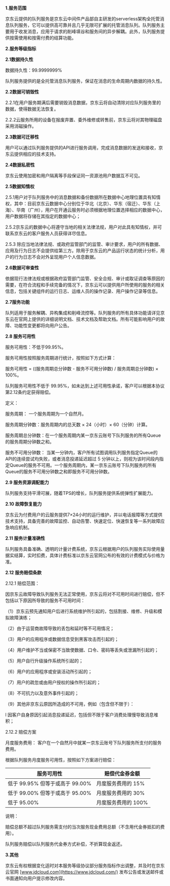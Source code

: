 **1.服务范围**

京东云提供的队列服务是京东云中间件产品部自主研发的serverless架构全托管消息队列服务，它可以提供高可靠并且几乎无限可扩展的托管消息队列。队列服务主要用于收发消息，应用于请求的削峰填谷和服务间的异步解耦。此外，队列服务提供按需使用和按需付费的结算功能。

**2.服务等级指标**

**2.1数据持久性**

数据持久性：99.9999999%

队列服务提供的是全托管消息队列服务，保证在消息的生命周期内数据的持久性。

**2.2数据可销毁性**

2.2.1在用户服务期满后需要销毁消息数据，京东云将自动清除对应队列服务里的数据，使得数据无法恢复。

2.2.2云服务所用的设备在报废弃置、委外维修或转售前，京东云将对其物理磁盘采用消磁操作。

**2.3数据可迁移性**

用户可以通过队列服务提供的API进行服务调用，完成消息数据的发送和接收，京东云提供相应的技术支持。

**2.4数据私密性**

京东云使用加密和用户隔离等手段保证同一资源池用户数据互不可见。

**2.5数据知情权**

2.5.1用户对于队列服务中的消息数据和备份数据所在数据中心地理位置具有知情权，其中：目前京东云数据中心分别位于华北（北京）、华东（宿迁）、华东（上海）、华南（广州），用户在开通云服务时必须根据地理位置选择相应的数据中心，用户数据将存储在其指定的数据中心；

2.5.2京东云的数据中心将遵守当地的相关法律法规，用户对此具有知情权，并可联系京东云的客户服务人员获得详尽信息。

2.5.3 除应当地法律法规、或政府监管部门的监管、审计要求，用户的所有数据、应用及行为日志不会提供给第三方。除用于京东云的产品运行状态的统计分析，用户的行为日志不会对外呈现用户个人信息数据。

**2.6数据可审查性**

依据现行法律法规或根据政府监管部门监管、安全合规、审计或取证调查等原因的需要，在符合流程和手续完备的情况下，京东云可以提供用户所使用的服务的相关信息，包括关键组件的运行日志、运维人员的操作记录、用户操作记录等信息。

**2.7服务功能**

队列适用于服务解耦、异构集成和削峰流控等。队列服务的所有具体功能请详见京东云在官网上提供的详细说明文档、技术文档及帮助文档。所有可能影响用户的故障、功能性变更都将向用户公告。

**2.8 服务可用性**

服务可用性：不低于99.95%。

服务可用性按照服务周期进行统计，按照如下方式计算：

服务可用性 = ((服务周期总分钟数 - 服务不可用分钟数) / 服务周期总分钟数) × 100%。

队列服务可用性不低于 99.95%，如未达到上述可用性承诺，客户可以根据本协议第2.12条约定获得赔偿。

定义：

服务周期： 一个服务周期为一个自然月。

服务周期分钟数：服务周期内的总天数 × 24（小时）× 60（分钟）计算。

服务周期总分钟数：在一个服务周期内某一京东云账号下队列服务的所有Queue的服务周期分钟数之和。

服务不可用分钟数： 当某一分钟内，客户所有试图调用队列服务指定Queue的 API的连续尝试均失败，或者消息投递延迟超过 5 分钟以上，则视为该时间段内指定Queue的服务不可用。一个服务周期内，某一京东云账号下队列服务的所有Queue的服务不可用分钟数之和即服务不可用分钟数。

**2.9 服务资源调配能力**

队列服务支持平滑可展，随着TPS的增长，队列服务提供系统弹性扩展能力。 

**2.10 故障恢复能力**

京东云为付费用户的云服务提供7×24小时的运行维护，并以电话报障等方式提供技术支持，具备完善的故障监控、自动告警、快速定位、快速恢复等一系列故障应急响应机制。

**2.11 服务计量准确性**

队列服务具备准确、透明的计量计费系统，京东云根据用户的队列服务实际使用量据实结算，实时扣费，具体计费标准以京东云官网公布的有效的计费模式与价格为准。

**2.12 服务赔偿条款**

2.12.1 赔偿范围：

因京东云故障导致队列服务无法正常使用，京东云将对不可用时间进行赔偿，但不包括以下原因所导致的服务不可用时间：

（1）京东云预先通知用户后进行系统维护所引起的，包括割接、维修、升级和模拟故障演练；

（2）由于运营商故障导致的丢包和延时等不可用情况；

（3）用户的应用程序或数据信息受到黑客攻击而引起的；

（4）用户维护不当或保密不当致使数据、口令、密码等丢失或泄漏所引起的；

（5）用户自行升级操作系统所引起的；

（6）用户的应用程序或安装活动所引起的；

（7）用户的疏忽或由用户授权的操作所引起的；

（8）不可抗力以及意外事件引起的；

（9）其他非京东云原因所造成的不可用，例如（包含但不限于）：

l 因客户自身原因引起消息投递延迟，包括但不限于客户消费处理慢导致消息堆积；

2.12.2 赔偿方案

月度服务费用： 客户在一个自然月中就某一京东云账号下队列服务所支付的服务费用。

根据队列服务月度服务可用性，按照如下方案进行赔偿：

| **服务可用性**                  | **赔偿代金券金额**  |
| ------------------------------- | ------------------- |
| 低于 99.95% 但等于或高于 99.00% | 月度服务费用的 15%  |
| 低于 99.00% 但等于或高于 95.00% | 月度服务费用的 30%  |
| 低于 95.00%                     | 月度服务费用的 100% |

 

说明：

赔偿总额不超过队列服务需支付的当次服务现金费用总额（不含用代金券抵扣的费用）。

队列服务赔偿以队列服务代金券方式补偿，不折算现金返还。

**3.其他**

京东云有权根据变化适时对本服务等级协议部分服务指标作出调整，并及时在京东云官网 [www.jdcloud.com](https://www.jdcloud.com/) 发布公告或发送邮件或书面通知向用户提示修改内容。
